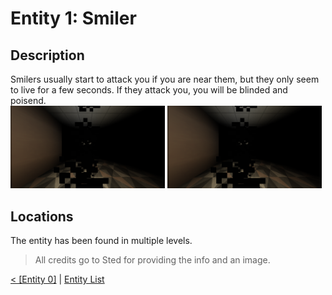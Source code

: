 # Entity 1: Smiler

## Description
Smilers usually start to attack you if you are near them, but they only seem to live for a few seconds. If they attack you, you will be blinded and poisend.<br/>
<img src="./img/Entity_1_0.png" title="Smiler hidden behind many particles while attacking someone" width="49%" />
<img src="./img/Entity_1_0.png" title="Smiler in Level 0, screenshot taken by Sted" width="49%" />

## Locations
The entity has been found in multiple levels.

> All credits go to Sted for providing the info and an image.

<a href="./Entity_0.md">< [Entity 0]</a> | <a href="./Entities.md">Entity List</a>